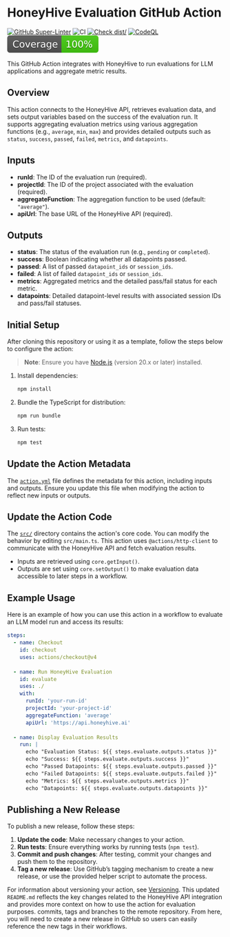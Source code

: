 # HoneyHive Evaluation GitHub Action

[![GitHub Super-Linter](https://github.com/actions/typescript-action/actions/workflows/linter.yml/badge.svg)](https://github.com/super-linter/super-linter)
![CI](https://github.com/actions/typescript-action/actions/workflows/ci.yml/badge.svg)
[![Check dist/](https://github.com/actions/typescript-action/actions/workflows/check-dist.yml/badge.svg)](https://github.com/actions/typescript-action/actions/workflows/check-dist.yml)
[![CodeQL](https://github.com/actions/typescript-action/actions/workflows/codeql-analysis.yml/badge.svg)](https://github.com/actions/typescript-action/actions/workflows/codeql-analysis.yml)
[![Coverage](./badges/coverage.svg)](./badges/coverage.svg)

This GitHub Action integrates with HoneyHive to run evaluations for LLM applications and aggregate metric results.

## Overview

This action connects to the HoneyHive API, retrieves evaluation data, and sets output variables based on the success of the evaluation run. It supports aggregating evaluation metrics using various aggregation functions (e.g., `average`, `min`, `max`) and provides detailed outputs such as `status`, `success`, `passed`, `failed`, `metrics`, and `datapoints`.

## Inputs

- **runId**: The ID of the evaluation run (required).
- **projectId**: The ID of the project associated with the evaluation (required).
- **aggregateFunction**: The aggregation function to be used (default: `"average"`).
- **apiUrl**: The base URL of the HoneyHive API (required).

## Outputs

- **status**: The status of the evaluation run (e.g., `pending` or `completed`).
- **success**: Boolean indicating whether all datapoints passed.
- **passed**: A list of passed `datapoint_ids` or `session_ids`.
- **failed**: A list of failed `datapoint_ids` or `session_ids`.
- **metrics**: Aggregated metrics and the detailed pass/fail status for each metric.
- **datapoints**: Detailed datapoint-level results with associated session IDs and pass/fail statuses.

## Initial Setup

After cloning this repository or using it as a template, follow the steps below to configure the action:

> **Note**: Ensure you have [Node.js](https://nodejs.org) (version 20.x or later) installed.

1. Install dependencies:

   ```bash
   npm install
   ```

2. Bundle the TypeScript for distribution:

   ```bash
   npm run bundle
   ```

3. Run tests:

   ```bash
   npm test
   ```

## Update the Action Metadata

The [`action.yml`](action.yml) file defines the metadata for this action, including inputs and outputs. Ensure you update this file when modifying the action to reflect new inputs or outputs.

## Update the Action Code

The [`src/`](./src/) directory contains the action's core code. You can modify the behavior by editing `src/main.ts`. This action uses `@actions/http-client` to communicate with the HoneyHive API and fetch evaluation results.

- Inputs are retrieved using `core.getInput()`.
- Outputs are set using `core.setOutput()` to make evaluation data accessible to later steps in a workflow.

## Example Usage

Here is an example of how you can use this action in a workflow to evaluate an LLM model run and access its results:

```yaml
steps:
  - name: Checkout
    id: checkout
    uses: actions/checkout@v4

  - name: Run HoneyHive Evaluation
    id: evaluate
    uses: ./
    with:
      runId: 'your-run-id'
      projectId: 'your-project-id'
      aggregateFunction: 'average'
      apiUrl: 'https://api.honeyhive.ai'

  - name: Display Evaluation Results
    run: |
      echo "Evaluation Status: ${{ steps.evaluate.outputs.status }}"
      echo "Success: ${{ steps.evaluate.outputs.success }}"
      echo "Passed Datapoints: ${{ steps.evaluate.outputs.passed }}"
      echo "Failed Datapoints: ${{ steps.evaluate.outputs.failed }}"
      echo "Metrics: ${{ steps.evaluate.outputs.metrics }}"
      echo "Datapoints: ${{ steps.evaluate.outputs.datapoints }}"
```

## Publishing a New Release

To publish a new release, follow these steps:

1. **Update the code**: Make necessary changes to your action.
2. **Run tests**: Ensure everything works by running tests (`npm test`).
3. **Commit and push changes**: After testing, commit your changes and push them to the repository.
4. **Tag a new release**: Use GitHub’s tagging mechanism to create a new release, or use the provided helper script to automate the process.

For information about versioning your action, see [Versioning](https://github.com/actions/toolkit/blob/master/docs/action-versioning.md).
This updated `README.md` reflects the key changes related to the HoneyHive API integration and provides more context on how to use the action for evaluation purposes.
   commits, tags and branches to the remote repository. From here, you will need
   to create a new release in GitHub so users can easily reference the new tags
   in their workflows.
